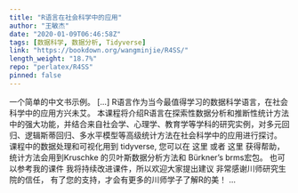 ```yaml
---
title: "R语言在社会科学中的应用"
author: "王敏杰"
date: "2020-01-09T06:46:58Z"
tags: [数据科学, 数据分析, Tidyverse]
link: "https://bookdown.org/wangminjie/R4SS/"
length_weight: "18.7%"
repo: "perlatex/R4SS"
pinned: false
---
```


一个简单的中文书示例。 [...] R语言作为当今最值得学习的数据科学语言，在社会科学中的应用方兴未艾。 本课程将介绍R语言在探索性数据分析和推断性统计方法中的强大功能，并结合来自社会学、心理学、教育学等学科的研究实例，对多元回归、逻辑斯蒂回归、多水平模型等高级统计方法在社会科学中的应用进行探讨。 课程中的数据处理和可视化用到 tidyverse, 您可以在 这里 或者 这里 获得帮助，统计方法会用到Kruschke 的贝叶斯数据分析方法和 Bürkner’s brms宏包。 也可以参考我的课件 我将持续改进课件，所以欢迎大家提出建议 非常感谢川师研究生院的信任， 有了您的支持，才会有更多的川师学子了解R的美！ ...
